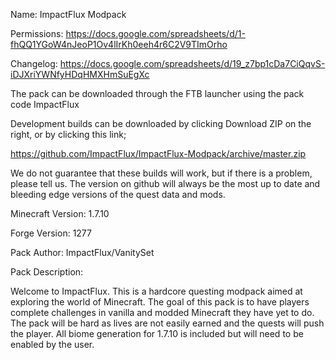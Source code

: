 Name: ImpactFlux Modpack

Permissions: https://docs.google.com/spreadsheets/d/1-fhQQ1YGoW4nJeoP1Ov4lIrKh0eeh4r6C2V9TImOrho

Changelog: https://docs.google.com/spreadsheets/d/19_z7bp1cDa7CiQqvS-iDJXriYWNfyHDqHMXHmSuEgXc

The pack can be downloaded through the FTB launcher using the pack code ImpactFlux

Development builds can be downloaded by clicking Download ZIP on the right, or by clicking this link;

https://github.com/ImpactFlux/ImpactFlux-Modpack/archive/master.zip

We do not guarantee that these builds will work, but if there is a problem, please tell us. The version on github will always be the most up to date and bleeding edge versions of the quest data and mods.

Minecraft Version: 1.7.10

Forge Version: 1277

Pack Author: ImpactFlux/VanitySet

Pack Description:

Welcome to ImpactFlux.  This is a hardcore questing modpack aimed at exploring the world of Minecraft.  The goal of this pack is to have players complete challenges in vanilla and modded Minecraft they have yet to do. The pack will be hard as lives are not easily earned and the quests will push the player.  All biome generation for 1.7.10 is included but will need to be enabled by the user.  

